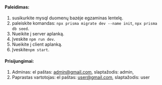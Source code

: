 #### Paleidimas:

1. susikurkite mysql duomenų bazėje egzaminas lentelę.
2. paleiskite komandas: `npx prisma migrate dev --name init`, `npx prisma db seed`.
3. Nueikite į server aplanką.
4. Įveskite `npm run dev`.
5. Nueikite į client aplanką.
6. Įveskite`npm start`.

#### Prisijungimai:

1. Adminas: el paštas: admin@gmail.com, slaptažodis: admin,
2. Paprastas vartotojas: el paštas: user@gmail.com, slaptažodis: user
